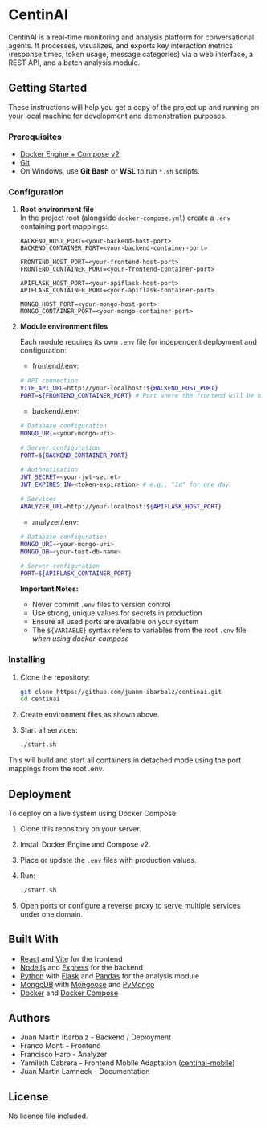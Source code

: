 # CentinAI

CentinAI is a real-time monitoring and analysis platform for conversational agents. It processes, visualizes, and exports key interaction metrics (response times, token usage, message categories) via a web interface, a REST API, and a batch analysis module.

## Getting Started

These instructions will help you get a copy of the project up and running on your local machine for development and demonstration purposes.

### Prerequisites

- [Docker Engine + Compose v2](https://docs.docker.com/compose/install/)
- [Git](https://git-scm.com/)
- On Windows, use **Git Bash** or **WSL** to run `*.sh` scripts.

### Configuration

1. **Root environment file**  
   In the project root (alongside `docker-compose.yml`) create a `.env` containing port mappings:

   ```env
   BACKEND_HOST_PORT=<your-backend-host-port>
   BACKEND_CONTAINER_PORT=<your-backend-container-port>

   FRONTEND_HOST_PORT=<your-frontend-host-port>
   FRONTEND_CONTAINER_PORT=<your-frontend-container-port>

   APIFLASK_HOST_PORT=<your-apiflask-host-port>
   APIFLASK_CONTAINER_PORT=<your-apiflask-container-port>

   MONGO_HOST_PORT=<your-mongo-host-port>
   MONGO_CONTAINER_PORT=<your-mongo-container-port>
   ```

2. **Module environment files**

   Each module requires its own `.env` file for independent deployment and configuration:

   - frontend/.env:

   ```bash
   # API connection
   VITE_API_URL=http://your-localhost:${BACKEND_HOST_PORT}
   PORT=${FRONTEND_CONTAINER_PORT} # Port where the frontend will be hosted (used by Docker)
   ```

   - backend/.env:

   ```bash
   # Database configuration
   MONGO_URI=<your-mongo-uri>

   # Server configuration
   PORT=${BACKEND_CONTAINER_PORT}

   # Authentication
   JWT_SECRET=<your-jwt-secret>
   JWT_EXPIRES_IN=<token-expiration> # e.g., "1d" for one day

   # Services
   ANALYZER_URL=http://your-localhost:${APIFLASK_HOST_PORT}
   ```

   - analyzer/.env:

   ```bash
   # Database configuration
   MONGO_URI=<your-mongo-uri>
   MONGO_DB=<your-test-db-name>

   # Server configuration
   PORT=${APIFLASK_CONTAINER_PORT}
   ```

   **Important Notes:**

   - Never commit `.env` files to version control
   - Use strong, unique values for secrets in production
   - Ensure all used ports are available on your system
   - The `${VARIABLE}` syntax refers to variables from the root `.env` file _when using docker-compose_

### Installing

1. Clone the repository:

   ```bash
   git clone https://github.com/juanm-ibarbalz/centinai.git
   cd centinai
   ```

2. Create environment files as shown above.

3. Start all services:

   ```bash
   ./start.sh
   ```

This will build and start all containers in detached mode using the port mappings from the root .env.

## Deployment

To deploy on a live system using Docker Compose:

1. Clone this repository on your server.
2. Install Docker Engine and Compose v2.
3. Place or update the `.env` files with production values.
4. Run:

   ```bash
   ./start.sh
   ```

5. Open ports or configure a reverse proxy to serve multiple services under one domain.

## Built With

- [React](https://reactjs.org/) and [Vite](https://vitejs.dev/) for the frontend
- [Node.js](https://nodejs.org/) and [Express](https://expressjs.com/) for the backend
- [Python](https://www.python.org/) with [Flask](https://flask.palletsprojects.com/) and [Pandas](https://pandas.pydata.org/) for the analysis module
- [MongoDB](https://www.mongodb.com/) with [Mongoose](https://mongoosejs.com/) and [PyMongo](https://pymongo.readthedocs.io/)
- [Docker](https://www.docker.com/) and [Docker Compose](https://docs.docker.com/compose/)

## Authors

- Juan Martín Ibarbalz - Backend / Deployment
- Franco Monti - Frontend
- Francisco Haro - Analyzer
- Yamileth Cabrera - Frontend Mobile Adaptation ([centinai-mobile](https://github.com/juanm-ibarbalz/centinai-mobile))
- Juan Martín Lamneck - Documentation

## License

No license file included.
